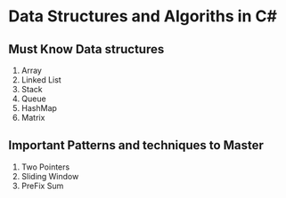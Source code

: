 # Data Structures and Algoriths in C#

## Must Know Data structures

1. Array
2. Linked List
3. Stack
4. Queue
5. HashMap
6. Matrix

## Important Patterns and techniques to Master

1. Two Pointers
2. Sliding Window
3. PreFix Sum
